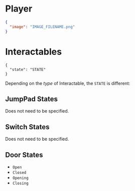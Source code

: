 # Player
```json
{
  "image": "IMAGE_FILENAME.png"
}
```

# Interactables
```
{
  "state": "STATE"
}
```

Depending on the _type_ of Interactable, the `STATE` is different:

## JumpPad States
Does not need to be specified.

## Switch States
Does not need to be specified.

## Door States
- `Open`
- `Closed`
- `Opening`
- `Closing`

